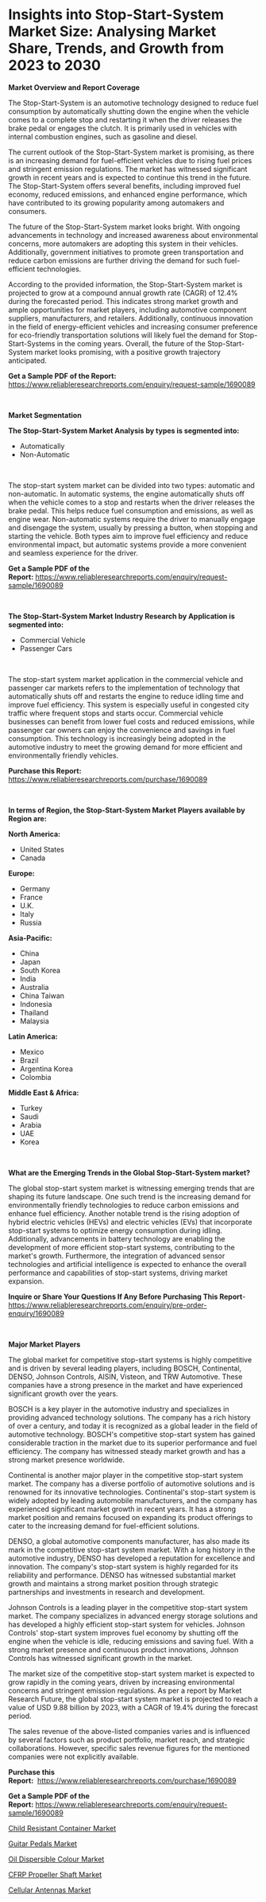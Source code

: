 <p><h1>Insights into Stop-Start-System Market Size: Analysing Market Share, Trends, and Growth from 2023 to 2030</h1></p><p><strong>Market Overview and Report Coverage</strong></p>
<p><p>The Stop-Start-System is an automotive technology designed to reduce fuel consumption by automatically shutting down the engine when the vehicle comes to a complete stop and restarting it when the driver releases the brake pedal or engages the clutch. It is primarily used in vehicles with internal combustion engines, such as gasoline and diesel.</p><p>The current outlook of the Stop-Start-System market is promising, as there is an increasing demand for fuel-efficient vehicles due to rising fuel prices and stringent emission regulations. The market has witnessed significant growth in recent years and is expected to continue this trend in the future. The Stop-Start-System offers several benefits, including improved fuel economy, reduced emissions, and enhanced engine performance, which have contributed to its growing popularity among automakers and consumers.</p><p>The future of the Stop-Start-System market looks bright. With ongoing advancements in technology and increased awareness about environmental concerns, more automakers are adopting this system in their vehicles. Additionally, government initiatives to promote green transportation and reduce carbon emissions are further driving the demand for such fuel-efficient technologies.</p><p>According to the provided information, the Stop-Start-System market is projected to grow at a compound annual growth rate (CAGR) of 12.4% during the forecasted period. This indicates strong market growth and ample opportunities for market players, including automotive component suppliers, manufacturers, and retailers. Additionally, continuous innovation in the field of energy-efficient vehicles and increasing consumer preference for eco-friendly transportation solutions will likely fuel the demand for Stop-Start-Systems in the coming years. Overall, the future of the Stop-Start-System market looks promising, with a positive growth trajectory anticipated.</p></p>
<p><strong>Get a Sample PDF of the Report:</strong> <a href="https://www.reliableresearchreports.com/enquiry/request-sample/1690089">https://www.reliableresearchreports.com/enquiry/request-sample/1690089</a></p>
<p>&nbsp;</p>
<p><strong>Market Segmentation</strong></p>
<p><strong>The Stop-Start-System Market Analysis by types is segmented into:</strong></p>
<p><ul><li>Automatically</li><li>Non-Automatic</li></ul></p>
<p>&nbsp;</p>
<p><p>The stop-start system market can be divided into two types: automatic and non-automatic. In automatic systems, the engine automatically shuts off when the vehicle comes to a stop and restarts when the driver releases the brake pedal. This helps reduce fuel consumption and emissions, as well as engine wear. Non-automatic systems require the driver to manually engage and disengage the system, usually by pressing a button, when stopping and starting the vehicle. Both types aim to improve fuel efficiency and reduce environmental impact, but automatic systems provide a more convenient and seamless experience for the driver.</p></p>
<p><strong>Get a Sample PDF of the Report:</strong>&nbsp;<a href="https://www.reliableresearchreports.com/enquiry/request-sample/1690089">https://www.reliableresearchreports.com/enquiry/request-sample/1690089</a></p>
<p>&nbsp;</p>
<p><strong>The Stop-Start-System Market Industry Research by Application is segmented into:</strong></p>
<p><ul><li>Commercial Vehicle</li><li>Passenger Cars</li></ul></p>
<p>&nbsp;</p>
<p><p>The stop-start system market application in the commercial vehicle and passenger car markets refers to the implementation of technology that automatically shuts off and restarts the engine to reduce idling time and improve fuel efficiency. This system is especially useful in congested city traffic where frequent stops and starts occur. Commercial vehicle businesses can benefit from lower fuel costs and reduced emissions, while passenger car owners can enjoy the convenience and savings in fuel consumption. This technology is increasingly being adopted in the automotive industry to meet the growing demand for more efficient and environmentally friendly vehicles.</p></p>
<p><strong>Purchase this Report:</strong>&nbsp; <a href="https://www.reliableresearchreports.com/purchase/1690089">https://www.reliableresearchreports.com/purchase/1690089</a></p>
<p>&nbsp;</p>
<p><strong>In terms of Region, the Stop-Start-System Market Players available by Region are:</strong></p>
<p>
    <p> <strong> North America: </strong>
        <ul>
            <li>United States</li>
            <li>Canada</li>
        </ul>
        </p> 
    <p> <strong> Europe: </strong>
        <ul>
            <li>Germany</li>
            <li>France</li>
            <li>U.K.</li>
            <li>Italy</li>
            <li>Russia</li>
        </ul>
        </p> 
    <p> <strong> Asia-Pacific: </strong>
        <ul>
            <li>China</li>
            <li>Japan</li>
            <li>South Korea</li>
            <li>India</li>
            <li>Australia</li>
            <li>China Taiwan</li>
            <li>Indonesia</li>
            <li>Thailand</li>
            <li>Malaysia</li>
        </ul>
        </p> 
    <p> <strong> Latin America: </strong>
        <ul>
            <li>Mexico</li>
            <li>Brazil</li>
            <li>Argentina Korea</li>
            <li>Colombia</li>
        </ul>
        </p> 
    <p> <strong> Middle East & Africa: </strong>
        <ul>
            <li>Turkey</li>
            <li>Saudi</li>
            <li>Arabia</li>
            <li>UAE</li>
            <li>Korea</li>
        </ul>
    </p>
    </p>
<p>&nbsp;</p>
<p><strong>What are the Emerging Trends in the Global Stop-Start-System market?</strong></p>
<p><p>The global stop-start system market is witnessing emerging trends that are shaping its future landscape. One such trend is the increasing demand for environmentally friendly technologies to reduce carbon emissions and enhance fuel efficiency. Another notable trend is the rising adoption of hybrid electric vehicles (HEVs) and electric vehicles (EVs) that incorporate stop-start systems to optimize energy consumption during idling. Additionally, advancements in battery technology are enabling the development of more efficient stop-start systems, contributing to the market's growth. Furthermore, the integration of advanced sensor technologies and artificial intelligence is expected to enhance the overall performance and capabilities of stop-start systems, driving market expansion.</p></p>
<p><strong>Inquire or Share Your Questions If Any Before Purchasing This Report</strong>- <a href="https://www.reliableresearchreports.com/enquiry/pre-order-enquiry/1690089">https://www.reliableresearchreports.com/enquiry/pre-order-enquiry/1690089</a></p>
<p>&nbsp;</p>
<p><strong>Major Market Players</strong></p>
<p><p>The global market for competitive stop-start systems is highly competitive and is driven by several leading players, including BOSCH, Continental, DENSO, Johnson Controls, AISIN, Visteon, and TRW Automotive. These companies have a strong presence in the market and have experienced significant growth over the years.</p><p>BOSCH is a key player in the automotive industry and specializes in providing advanced technology solutions. The company has a rich history of over a century, and today it is recognized as a global leader in the field of automotive technology. BOSCH's competitive stop-start system has gained considerable traction in the market due to its superior performance and fuel efficiency. The company has witnessed steady market growth and has a strong market presence worldwide.</p><p>Continental is another major player in the competitive stop-start system market. The company has a diverse portfolio of automotive solutions and is renowned for its innovative technologies. Continental's stop-start system is widely adopted by leading automobile manufacturers, and the company has experienced significant market growth in recent years. It has a strong market position and remains focused on expanding its product offerings to cater to the increasing demand for fuel-efficient solutions.</p><p>DENSO, a global automotive components manufacturer, has also made its mark in the competitive stop-start system market. With a long history in the automotive industry, DENSO has developed a reputation for excellence and innovation. The company's stop-start system is highly regarded for its reliability and performance. DENSO has witnessed substantial market growth and maintains a strong market position through strategic partnerships and investments in research and development.</p><p>Johnson Controls is a leading player in the competitive stop-start system market. The company specializes in advanced energy storage solutions and has developed a highly efficient stop-start system for vehicles. Johnson Controls' stop-start system improves fuel economy by shutting off the engine when the vehicle is idle, reducing emissions and saving fuel. With a strong market presence and continuous product innovations, Johnson Controls has witnessed significant growth in the market.</p><p>The market size of the competitive stop-start system market is expected to grow rapidly in the coming years, driven by increasing environmental concerns and stringent emission regulations. As per a report by Market Research Future, the global stop-start system market is projected to reach a value of USD 9.88 billion by 2023, with a CAGR of 19.4% during the forecast period.</p><p>The sales revenue of the above-listed companies varies and is influenced by several factors such as product portfolio, market reach, and strategic collaborations. However, specific sales revenue figures for the mentioned companies were not explicitly available.</p></p>
<p><strong>Purchase this Report:</strong>&nbsp;&nbsp;<a href="https://www.reliableresearchreports.com/purchase/1690089">https://www.reliableresearchreports.com/purchase/1690089</a></p>
<p></p>
<p><strong>Get a Sample PDF of the Report:</strong>&nbsp;<a href="https://www.reliableresearchreports.com/enquiry/request-sample/1690089">https://www.reliableresearchreports.com/enquiry/request-sample/1690089</a></p>
<p><p><a href="https://www.linkedin.com/pulse/child-resistant-container-market-size-growth-forecast-zsbmf/">Child Resistant Container Market</a></p><p><a href="https://medium.com/@timothychapman46/guitar-pedals-market-size-reveals-the-best-marketing-channels-in-global-industry-6ae47c701473">Guitar Pedals Market</a></p><p><a href="https://www.linkedin.com/pulse/decoding-oil-dispersible-colour-market-deep-dive-latest-7rgre/">Oil Dispersible Colour Market</a></p><p><a href="https://www.linkedin.com/pulse/cfrp-propeller-shaft-market-size-share-global-analysis-report-c6lrf/">CFRP Propeller Shaft Market</a></p><p><a href="https://medium.com/@royross51/cellular-antennas-market-research-report-its-history-and-forecast-2023-to-2030-00595dff85e0">Cellular Antennas Market</a></p></p>